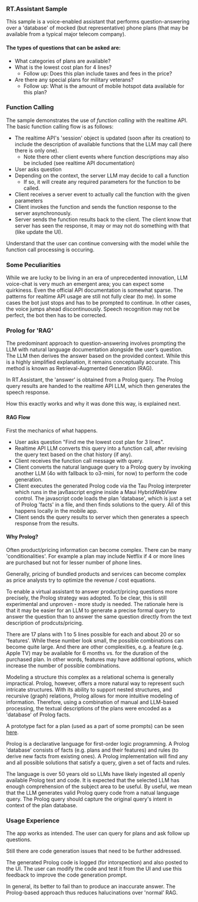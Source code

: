 ### RT.Assistant Sample

This sample is a  voice-enabled assistant that performs question-answering over a
'database' of mocked (but representative) phone plans (that may be available from a
typical major telecom company).

#### The types of questions that can be asked are:
- What categories of plans are available?
- What is the lowest cost plan for 4 lines?
  - Follow up: Does this plan include taxes and fees in the price?
- Are there any special plans for military veterans?
  - Follow up: What is the amount of mobile hotspot data available for this plan?

### Function Calling
The sample demonstrates the use of *function calling* with the realtime API. The basic function 
calling flow is as follows:

- The realtime API's 'session' object is updated (soon after its creation) to include
the description of available functions that the LLM may call (here there is only one).
  - Note there other client events where function descriptions may also be included (see realtime API documentation)
- User asks question
- Depending on the context, the server LLM may decide to call a function
  - If so, it will create any required parameters for the function to be called.
- Client receives a server event to actually call the function with the given parameters
- Client invokes the function and sends the function response to the server asynchronously.
- Server sends the function results back to the client. The client know that server has seen the response,
it may or may not do something with that (like update the UI).

Understand that the user can continue conversing with the model while the function call processing is occuring.

### Some Peculiarities
While we are lucky to be living in an era of unprecedented innovation, LLM voice-chat is very much an emergent
area; you can expect some quirkiness. Even the official API documentation is somewhat sparse. The patterns
for realtime API usage are still not fully clear (to me). In some cases the bot just stops and has to be prompted to
continue. In other cases, the voice jumps ahead discontinuously. Speech recognition may not be perfect,
the bot then has to be corrected.

### Prolog for 'RAG'
The predominant approach to question-answering involves prompting the LLM with natural 
language documentation alongside the user’s question. The LLM then derives the answer based on 
the provided context. While this is a highly simplified explanation, it remains conceptually accurate.
This method is known as Retrieval-Augmented Generation (RAG).

In RT.Assistant, the 'answer' is obtained from a Prolog query. The Prolog query results are handed to the
realtime API LLM, which then generates the speech response. 

How this exactly works and why it was done this way, is explained next.

#### RAG Flow
First the mechanics of what happens.

- User asks question "Find me the lowest cost plan for 3 lines".
- Realtime API LLM converts this query into a function call, after revising the query text based on
the chat history (if any).
- Client receives the function call message with query.
- Client converts the natural language query to a Prolog query by invoking another LLM (4o with fallback to o3-mini, for now) to
perform the code generation.
- Client executes the generated Prolog code via the Tau Prolog interpreter which runs in the javßascript engine inside a Maui
HybridWebView control. The javascript code loads the plan 'database', which is just a set of Prolog 'facts' in a file, and then finds solutions to the query.
All of this happens locally in the mobile app.
- Client sends the query results to server which then generates a speech response from the results.

#### Why Prolog? 
Often product/pricing information can become complex. There can be many 'conditionalities'. For 
example a plan may include Netflix if 4 or more lines are purchased but not for lesser number of phone lines. 

Generally, pricing of bundled products and services can become complex as price analysts try to optimize the 
revenue / cost equations.

To enable a virtual assistant to answer product/pricing questions more precisely, the Prolog strategy
was adopted. To be clear, this is still experimental and unproven - more study is needed. The rationale here is
that it may be easier for an LLM to generate a precise formal query to answer the question than to answer the
same question directly from the text description of prodcuts/pricing.

There are 17 plans with 1 to 5 lines possible for each and about 20 or so 'features'. While 
these number look small, the possible combinations can become quite large. And there
are other complexities, e.g. a feature (e.g. Apple TV) may be available for 6 months vs. for the 
duration of the purchased plan. In other words, features may have additional options, which increase the
number of possible combinations.

Modeling a structure this complex as a relational schema is generally impractical. 
Prolog, however, offers a more natural way to represent such intricate structures. 
With its ability to support nested structures, and recursive (graph) relations, 
Prolog allows for more intuitive modeling of information.
Therefore, using a combination of manual and LLM-based processing, the textual
descriptions of the plans were encoded as a 'database' of Prolog facts.

A prototype fact for a plan (used as a part of some prompts) can be seen [here](Resources/Raw/plan_schema.pl).

Prolog is a declarative language for first-order logic programming.
A Prolog 'database' consists of facts (e.g. plans and their features) and rules (to derive new facts
from existing ones). A Prolog implementation will find
any and all possible solutions that satisfy a query, given a set of facts and rules.

The language is over 50 years old so LLMs have likely ingested all openly available Prolog text and code. It is
expected that the selected LLM has enough comprehension of the subject area to be useful.
By useful, we mean that the LLM generates valid Prolog query code from a natual language query. The Prolog
query should capture the original query's intent in context of the plan database.

### Usage Experience
The app works as intended. The user can query for plans and ask follow up questions.

Still there are code generation issues that need to be further addressed. 

The generated Prolog code is logged (for intorspection) and also posted to the UI.
The user can modify the code and test it from the UI and use this feedback to 
improve the code generation prompt.

In general, its better to fail than to produce an inaccurate answer. The Prolog-based approach
thus reduces halucinations over 'normal' RAG.

















